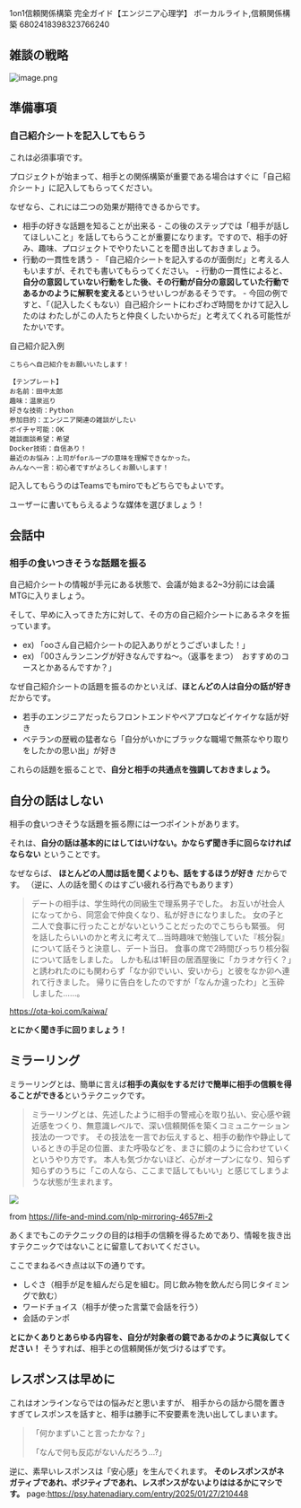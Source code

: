 1on1信頼関係構築 完全ガイド【エンジニア心理学】
ボーカルライト,信頼関係構築
6802418398323766240
## 雑談の戦略

![image.png](https://qiita-image-store.s3.ap-northeast-1.amazonaws.com/0/1678228/112a90c2-5695-87e6-34e2-2de2bf17d361.png)



## 準備事項

### 自己紹介シートを記入してもらう

これは必須事項です。

プロジェクトが始まって、相手との関係構築が重要である場合はすぐに「自己紹介シート」に記入してもらってください。

なぜなら、これには二つの効果が期待できるからです。

- 相手の好きな話題を知ることが出来る
        - この後のステップでは「相手が話してほしいこと」を話してもらうことが重要になります。ですので、相手の好み、趣味、プロジェクトでやりたいことを聞き出しておきましょう。
- 行動の一貫性を誘う
        - 「自己紹介シートを記入するのが面倒だ」と考える人もいますが、それでも書いてもらってください。
        - 行動の一貫性によると、**自分の意図していない行動をした後、その行動が自分の意図していた行動であるかのように解釈を変える**というせいしつがあるそうです。
        - 今回の例ですと、「（記入したくもない）自己紹介シートにわざわざ時間をかけて記入したのは わたしがこの人たちと仲良くしたいからだ」と考えてくれる可能性がたかいです。


自己紹介記入例


```
こちらへ自己紹介をお願いいたします！

【テンプレート】
お名前：田中太郎
趣味：温泉巡り
好きな技術：Python
参加目的：エンジニア関連の雑談がしたい
ボイチャ可能：OK
雑談面談希望：希望
Docker技術：自信あり！
最近のお悩み：上司がforループの意味を理解できなかった。
みんなへ一言：初心者ですがよろしくお願いします！
```

記入してもらうのはTeamsでもmiroでもどちらでもよいです。

ユーザーに書いてもらえるような媒体を選びましょう！



## 会話中

### 相手の食いつきそうな話題を振る

自己紹介シートの情報が手元にある状態で、会議が始まる2~3分前には会議MTGに入りましょう。

そして、早めに入ってきた方に対して、その方の自己紹介シートにあるネタを振っています。


- ex) 「ooさん自己紹介シートの記入ありがとうございました！」
- ex) 「00さんランニングが好きなんですね～。（返事をまつ）　おすすめのコースとかあるんですか？」


なぜ自己紹介シートの話題を振るのかといえば、**ほとんどの人は自分の話が好き**だからです。

- 若手のエンジニアだったらフロントエンドやペアプロなどイケイケな話が好き
- ベテランの歴戦の猛者なら「自分がいかにブラックな職場で無茶なやり取りをしたかの思い出」が好き

これらの話題を振ることで、**自分と相手の共通点を強調しておきましょう。**



## 自分の話はしない

相手の食いつきそうな話題を振る際には一つポイントがあります。

それは、**自分の話は基本的にはしてはいけない。かならず聞き手に回らなければならない** ということです。

なぜならば、 **ほとんどの人間は話を聞くよりも、話をするほうが好き** だからです。
（逆に、人の話を聞くのはすごい疲れる行為でもあります）


> デートの相手は、学生時代の同級生で理系男子でした。
> お互いが社会人になってから、同窓会で仲良くなり、私が好きになりました。
> 女の子と二人で食事に行ったことがないということだったのでこちらも緊張。
> 何を話したらいいのかと考えに考えて…当時趣味で勉強していた『核分裂』について話そうと決意し、デート当日。
> 食事の席で2時間びっちり核分裂について話をしました。
> しかも私は1軒目の居酒屋後に「カラオケ行く？」と誘われたのにも関わらず「なか卯でいい、安いから」と彼をなか卯へ連れて行きました。
> 帰りに告白をしたのですが「なんか違ったわ」と玉砕しました……。

https://ota-koi.com/kaiwa/

**とにかく聞き手に回りましょう！**


## ミラーリング

ミラーリングとは、簡単に言えば**相手の真似をするだけで簡単に相手の信頼を得ることができる**というテクニックです。

> ミラーリングとは、先述したように相手の警戒心を取り払い、安心感や親近感をつくり、無意識レベルで、深い信頼関係を築くコミュニケーション技法の一つです。
> その技法を一言でお伝えすると、相手の動作や静止しているときの手足の位置、また呼吸などを、まさに鏡のように合わせていくというやり方です。
> 本人も気づかないほど、心がオープンになり、知らず知らずのうちに「この人なら、ここまで話してもいい」と感じてしまうような状態が生まれます。

<img src="https://life-and-mind.com/wp-content/uploads/2017/04/comparison_position001.gif">

from https://life-and-mind.com/nlp-mirroring-4657#i-2

あくまでもこのテクニックの目的は相手の信頼を得るためであり、情報を抜き出すテクニックではないことに留意しておいてください。

ここでまねるべき点は以下の通りです。

- しぐさ（相手が足を組んだら足を組む。同じ飲み物を飲んだら同じタイミングで飲む）
- ワードチョイス（相手が使った言葉で会話を行う）
- 会話のテンポ

**とにかくありとあらゆる内容を、自分が対象者の鏡であるかのように真似してください！**
そうすれば、相手との信頼関係が気づけるはずです。




## レスポンスは早めに

これはオンラインならではの悩みだと思いますが、
相手からの話から間を置きすぎてレスポンスを話すと、相手は勝手に不安要素を洗い出してしまいます。

> 「何かまずいこと言ったかな？」
>
> 「なんで何も反応がないんだろう...?」

逆に、素早いレスポンスは「安心感」を生んでくれます。
**そのレスポンスがネガティブであれ、ポジティブであれ、レスポンスがないよりははるかにマシです。**
page:https://psy.hatenadiary.com/entry/2025/01/27/210448
